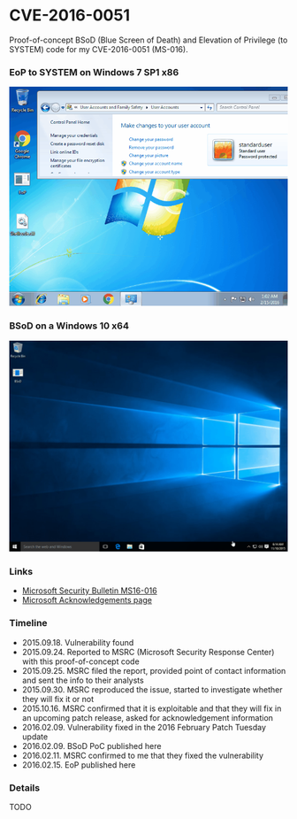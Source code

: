# CVE-2016-0051
Proof-of-concept BSoD (Blue Screen of Death) and Elevation of Privilege (to SYSTEM) code for my CVE-2016-0051 (MS-016).

### EoP to SYSTEM on Windows 7 SP1 x86

![Elevation of Privilege on Windows 7 x86 before the patch](eop_win7x86.gif)

### BSoD on a Windows 10 x64

![Crash on a Windows 10 x64 before the patch](bsod_win10x64.gif)

### Links

* [Microsoft Security Bulletin MS16-016](https://technet.microsoft.com/en-us/library/security/ms16-016.aspx)
* [Microsoft Acknowledgements page](https://technet.microsoft.com/library/security/mt674627.aspx)

### Timeline

* 2015.09.18. Vulnerability found
* 2015.09.24. Reported to MSRC (Microsoft Security Response Center) with this proof-of-concept code
* 2015.09.25. MSRC filed the report, provided point of contact information and sent the info to their analysts
* 2015.09.30. MSRC reproduced the issue, started to investigate whether they will fix it or not
* 2015.10.16. MSRC confirmed that it is exploitable and that they will fix in an upcoming patch release, asked for acknowledgement information
* 2016.02.09. Vulnerability fixed in the 2016 February Patch Tuesday update
* 2016.02.09. BSoD PoC published here
* 2016.02.11. MSRC confirmed to me that they fixed the vulnerability
* 2016.02.15. EoP published here

### Details

TODO